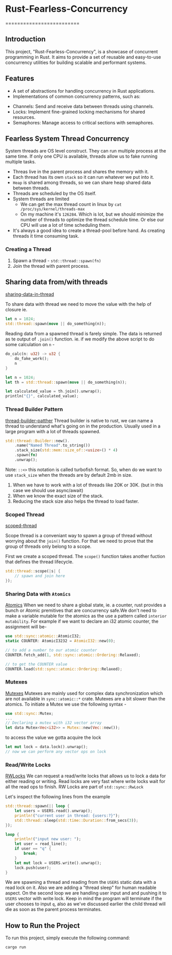 # Rust-Fearless-Concurrency

=========================

## Introduction

This project, "Rust-Fearless-Concurrency", is a showcase of concurrent programming in Rust. It aims
to provide a set of reusable and easy-to-use concurrency utilities for building scalable and
performant systems.

## Features

- A set of abstractions for handling concurrency in Rust applications.
- Implementations of common concurrency patterns, such as:

* Channels: Send and receive data between threads using channels.
* Locks: Implement fine-grained locking mechanisms for shared resources.
* Semaphores: Manage access to critical sections with semaphores.

## Fearless System Thread Concurrency

System threads are OS level construct. They can run multiple process at the same time. If only one
CPU is available, threads allow us to fake running multiple tasks.

- Threas live in the parent process and shares the memory with it.
- Each thread has its own `stack` so it can run whatever we put into it.
- `Heap` is shared among threads, so we can share heap shared data between threads.
- Threads are scheduled by the OS itself.
- System threads are limited
  - We can get the max thread count in linux by `cat /proc/sys/kernel/threads-max`
  - On my machine it's `126284`. Which is lot, but we should minimize the number of threads to
  optimize the thread schedule time. Or else our CPU will use a lot of time scheduling them.
- It's always a good idea to create a thread-pool before hand. As creating threads it time consuming
task.

### Creating a Thread

1. Spawn a thread - `std::thread::spawn(fn)`
2. Join the thread with parent process.

## Sharing data from/with threads

[sharing-data-in-thread](./sharing-data-in-threads/src/main.rs)

To share data with thread we need to move the value with the help of closure ie.

```rust
let n = 1024;
std::thread::spawn(move || do_something(n));
```

Reading data from a spawned thread is farely simple. The data is returned as te output of `.join()`
function. ie. if we modify the above script to do some calculation on `n` -

```rust
do_calc(n: u32) -> u32 {
    do_fake_work();
    n
}

let n = 1024;
let th = std::thread::spawn(move || do_something(n));

let calculated_value = th.join().unwrap();
println("{}", calculated_value);
```

### Thread Builder Pattern
[thread-builder-patther](./thread-builder-pattern/src/main.rs)
Thread builder is native to rust, we can name a thread to understand what's going on in the
production. Usually used in a large program with a lot of threads spawned.

```rust
std::thread::Builder::new().
    .name("Named Thread".to_string())
    .stack_size(std::mem::size_of::<usize>() * 4)
    .spawn(fn)
    .unwrap();
```
Note: `::<>` this notation is called turbofish format.
So, when do we want to use `stack_size` when the threads are by default 2mb in size.
1. When we have to work with a lot of threads like 20K or 30K. (but in this case we should
use async/await)
2. When we know the exact size of the stack.
3. Reducing the stack size also helps the thread to load faster.

### Scoped Thread
[scoped-thread](./scoped-thread/src/main.rs)

Scope thread is a conveniant way to spawn a group of thread without worrying about the `join()`
function. For that we need to prove that the group of threads only belong to a scope.

First we create a scoped thread. The `scope()` function takes another fuction that defines the
thread lifecycle.

```rust
std::thread::scope(|s| {
    // spawn and join here
});
```

### Sharing Data with `Atomics`
[Atomics](./atomics/src/main.rs)
When we need to share a global state, ie. a counter, rust provides a bunch or Atomic premitives
that are concurrency safe.We don't need to make a variable mutable for the atomics as the use a
pattern called `interior mutability`. For example if we want to declare an i32 atomic counter,
the assignment will be-

```rust
use std::sync::atomic::AtomicI32;
static COUNTER: AtomicI3232 = AtomicI32::new(0);

// to add a number to our atomic counter
COUNTER.fetch_add(1, std::sync::atomic::Ordering::Relaxed);

// to get the COUNTER value
COUNTER.load(std::sync::atomic::Ordering::Relaxed);
```

### Mutexes
[Mutexes](./mutexes/src/main.rs)
Mutexes are mainly used for complex data synchronization which are not available in
`sync::atomic::*` crate. Mutexes are a bit slower than the atomics. To initiate a Mutex we use
the following syntax -
```rust
use std::sync::Mutex;
...
// Declaring a mutex with i32 vector array
let data Mutex<Vec<i32>> = Mutex::new(Vec::new());
```

to access the value we gotta acquire the lock
```rust
let mut lock = data.lock().unwrap();
// now we can perform any vector ops on lock
```

### Read/Write Locks
[RWLocks](./rwlocks/src/main.rs)
We can request a read/write locks that allows us to lock a data for either reading or writing.
Read locks are very fast where write locks wait for all the read ops to finish.
RW Locks are part of `std::sync::RwLock`

Let's inspect the following lines from the example
```rust
std::thread::spawn(|| loop {
    let users = USERS.read().unwrap();
    println!("current user in thread: {users:?}");
    std::thread::sleep(std::time::Duration::from_secs(3));
});

loop {
    println!("input new user: ");
    let user = read_line();
    if user == "q" {
        break;
    }
    let mut lock = USERS.write().unwrap();
    lock.push(user);
}
```

We are spawning a thread and reading from the `USERS` static data with a read lock on it.
Also we are adding a "thread sleep" for human readable aspect. On the second loop we are
handling user input and and pushing it to `USERS` vector with write lock. Keep in mind
the program will terminate if the user chooses to input `q`, also as we've discussed earlier
the child thread will die as soon as the parent process terminates.


## How to Run the Project

To run this project, simply execute the following command:

```bash
cargo run
```
